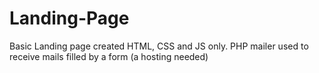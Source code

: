 # Landing-Page

Basic Landing page created HTML, CSS and JS only. PHP mailer used to receive mails filled by a form (a hosting needed)

